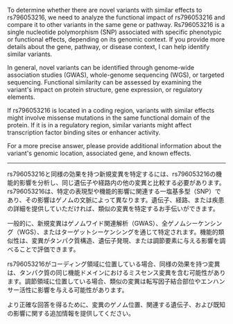 To determine whether there are novel variants with similar effects to rs796053216, we need to analyze the functional impact of rs796053216 and compare it to other variants in the same gene or pathway. Rs796053216 is a single nucleotide polymorphism (SNP) associated with specific phenotypic or functional effects, depending on its genomic context. If you provide more details about the gene, pathway, or disease context, I can help identify similar variants.

In general, novel variants can be identified through genome-wide association studies (GWAS), whole-genome sequencing (WGS), or targeted sequencing. Functional similarity can be assessed by examining the variant's impact on protein structure, gene expression, or regulatory elements.

If rs796053216 is located in a coding region, variants with similar effects might involve missense mutations in the same functional domain of the protein. If it is in a regulatory region, similar variants might affect transcription factor binding sites or enhancer activity.

For a more precise answer, please provide additional information about the variant's genomic location, associated gene, and known effects.

---

rs796053216と同様の効果を持つ新規変異を特定するには、rs796053216の機能的影響を分析し、同じ遺伝子や経路内の他の変異と比較する必要があります。rs796053216は、特定の表現型や機能的影響に関連する一塩基多型（SNP）であり、その影響はゲノムの文脈によって異なります。遺伝子、経路、または疾患の詳細を提供していただければ、類似の変異を特定するお手伝いができます。

一般的に、新規変異はゲノムワイド関連解析（GWAS）、全ゲノムシーケンシング（WGS）、またはターゲットシーケンシングを通じて特定されます。機能的類似性は、変異がタンパク質構造、遺伝子発現、または調節要素に与える影響を調べることで評価できます。

rs796053216がコーディング領域に位置している場合、同様の効果を持つ変異は、タンパク質の同じ機能ドメインにおけるミスセンス変異を含む可能性があります。調節領域に位置している場合、類似の変異は転写因子結合部位やエンハンサー活性に影響を与える可能性があります。

より正確な回答を得るために、変異のゲノム位置、関連する遺伝子、および既知の影響に関する追加情報を提供してください。